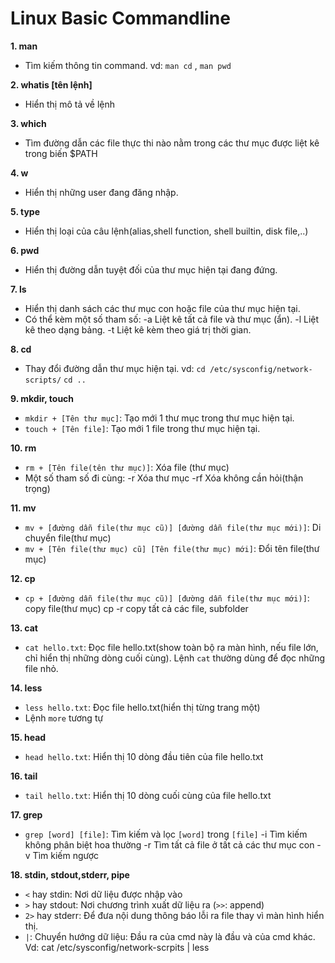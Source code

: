 # Linux Basic Commandline 
**1. man**
- Tìm kiếm thông tin command. vd: `man cd` , `man pwd`

**2. whatis [tên lệnh]**
- Hiển thị mô tả về lệnh

**3. which**
- Tìm đường dẫn các file thực thi nào nằm trong các thư mục được liệt kê trong biến $PATH

**4. w**
- Hiển thị những user đang đăng nhập.

**5. type**
- Hiển thị loại của câu lệnh(alias,shell function, shell builtin, disk file,..)

**6. pwd**
- Hiển thị đường dẫn tuyệt đối của thư mục hiện tại đang đứng.

**7. ls**
- Hiển thị danh sách các thư mục con hoặc file của thư mục hiện tại.
- Có thể kèm một số tham số:
		-a	 Liệt kê tất cả file và thư mục (ẩn).
		-l	 Liệt kê theo dạng bảng.
		-t	 Liệt kê kèm theo giá trị thời gian.

**8. cd**
- Thay đổi đường dẫn thư mục hiện tại. vd: `cd /etc/sysconfig/network-scripts/`  `cd ..`

**9. mkdir, touch**
- `mkdir + [Tên thư mục]`: Tạo mới 1 thư mục trong thư mục hiện tại.
- `touch + [Tên file]`: Tạo mới 1 file trong thư mục hiện tại.

**10. rm**
- `rm + [Tên file(tên thư mục)]`: Xóa file (thư mục)
- Một số tham số đi cùng:
			-r	   Xóa thư mục
			-rf	   Xóa không cần hỏi(thận trọng)

**11. mv**
- `mv + [đường dẫn file(thư mục cũ)] [đường dẫn file(thư mục mới)]`: Di chuyển file(thư mục)
- `mv + [Tên file(thư mục) cũ] [Tên file(thư mục) mới]`: Đổi tên file(thư mục)

**12. cp**
- `cp + [đường dẫn file(thư mục cũ)] [đường dẫn file(thư mục mới)]`: copy file(thư mục)
			cp -r 	copy tất cả các file, subfolder

**13. cat**
- `cat hello.txt`: Đọc file hello.txt(show toàn bộ ra màn hình, nếu file lớn, chỉ hiển thị những dòng cuối cùng). Lệnh `cat` thường dùng để đọc những file nhỏ.

**14. less**
- `less hello.txt`: Đọc file hello.txt(hiển thị từng trang một)
- Lệnh `more` tương tự

**15. head**
- `head hello.txt`: Hiển thị 10 dòng đầu tiên của file hello.txt

**16. tail**
- `tail hello.txt`: Hiển thị 10 dòng cuối cùng của file hello.txt

**17. grep**
- `grep [word] [file]`: Tìm kiếm và lọc `[word]` trong `[file]`
			-i	    Tìm kiếm không phân biệt hoa thường
			-r	    Tìm tất cả file ở tất cả các thư mục con
			-v	    Tìm kiếm ngược

**18. stdin, stdout,stderr, pipe**
- `<` hay stdin: Nơi dữ liệu được nhập vào 
- `>` hay stdout: Nơi chương trình xuất dữ liệu ra (`>>`: append)
- `2>` hay stderr: Để đưa nội dung thông báo lỗi ra file thay vì màn hình hiển thị.
- `|`: Chuyển hướng dữ liệu: Đầu ra của cmd này là đầu và của cmd khác. Vd: cat /etc/sysconfig/network-scrpits | less


